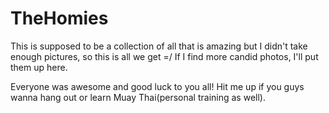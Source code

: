 # TheHomies

This is supposed to be a collection of all that is amazing but I didn't take enough pictures, so this is all we get =/  If I find more candid photos, I'll put them up here.

Everyone was awesome and good luck to you all! Hit me up if you guys wanna hang out or learn Muay Thai(personal training as well).
